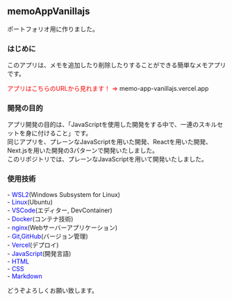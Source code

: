 ## memoAppVanillajs
ポートフォリオ用に作りました。

### はじめに
このアプリは、メモを追加したり削除したりすることができる簡単なメモアプリです。

<span style="color: red;">アプリはこちらのURLから見れます！ => </span> memo-app-vanillajs.vercel.app

### 開発の目的
アプリ開発の目的は、「JavaScriptを使用した開発をする中で、一連のスキルセットを身に付けること」です。  
同じアプリを、プレーンなJavaScriptを用いた開発、Reactを用いた開発、Next.jsを用いた開発の3パターンで開発いたしました。  
このリポジトリでは、プレーンなJavaScriptを用いて開発いたしました。

### 使用技術
-<span style="color: blue;"> WSL2</span>(Windows Subsystem for Linux)  
-<span style="color: blue;"> Linux</span>(Ubuntu)  
-<span style="color: blue;"> VSCode</span>(エディター, DevContainer)  
-<span style="color: blue;"> Docker</span>(コンテナ技術)  
-<span style="color: blue;"> nginx</span>(Webサーバーアプリケーション)  
-<span style="color: blue;"> Git,GitHub</span>(バージョン管理)  
-<span style="color: blue;"> Vercel</span>(デプロイ)  
-<span style="color: blue;"> JavaScript</span>(開発言語)  
-<span style="color: blue;"> HTML</span>  
-<span style="color: blue;"> CSS</span>  
-<span style="color: blue;"> Markdown</span>

どうぞよろしくお願い致します。
